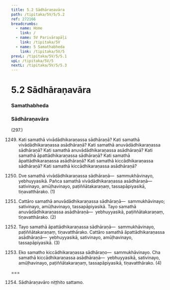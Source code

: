 ```yaml
---
title: 5.2 Sādhāraṇavāra
path: /tipitaka/5V/5/5.2
ref: 272166
breadcrumbs:
  - name: Home
    link: /
  - name: 5V Parivārapāḷi
    link: /tipitaka/5V
  - name: 5 Samathabheda
    link: /tipitaka/5V/5
prevL: /tipitaka/5V/5/5.1
upL: /tipitaka/5V/5
nextL: /tipitaka/5V/5/5.3
---
```


# 5.2 Sādhāraṇavāra

### Samathabheda

### Sādhāraṇavāra

(297.)

1249. Kati samathā vivādādhikaraṇassa sādhāraṇā? Kati samathā vivādādhikaraṇassa asādhāraṇā? Kati samathā anuvādādhikaraṇassa sādhāraṇā? Kati samathā anuvādādhikaraṇassa asādhāraṇā? Kati samathā āpattādhikaraṇassa sādhāraṇā? Kati samathā āpattādhikaraṇassa asādhāraṇā? Kati samathā kiccādhikaraṇassa sādhāraṇā? Kati samathā kiccādhikaraṇassa asādhāraṇā?

1250. Dve samathā vivādādhikaraṇassa sādhāraṇā—  sammukhāvinayo, yebhuyyasikā. Pañca samathā vivādādhikaraṇassa asādhāraṇā—  sativinayo, amūḷhavinayo, paṭiññātakaraṇaṃ, tassapāpiyasikā, tiṇavatthārako. (1)

1251. Cattāro samathā anuvādādhikaraṇassa sādhāraṇā—  sammukhāvinayo; sativinayo, amūḷhavinayo, tassapāpiyasikā. Tayo samathā anuvādādhikaraṇassa asādhāraṇā—  yebhuyyasikā, paṭiññātakaraṇaṃ, tiṇavatthārako. (2)

1252. Tayo samathā āpattādhikaraṇassa sādhāraṇā—  sammukhāvinayo, paṭiññātakaraṇaṃ, tiṇavatthārako. Cattāro samathā āpattādhikaraṇassa asādhāraṇā—  yebhuyyasikā, sativinayo, amūḷhavinayo, tassapāpiyasikā. (3)

1253. Eko samatho kiccādhikaraṇassa sādhāraṇo—  sammukhāvinayo. Cha samathā kiccādhikaraṇassa asādhāraṇā—  yebhuyyasikā, sativinayo, amūḷhavinayo, paṭiññātakaraṇaṃ, tassapāpiyasikā, tiṇavatthārako. (4)

===

1254. Sādhāraṇavāro niṭṭhito sattamo.




